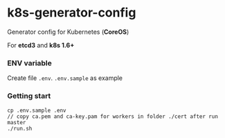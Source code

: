 # k8s-generator-config

Generator config for Kubernetes (**CoreOS**)

For **etcd3** and **k8s 1.6+**

### ENV variable

Create file `.env`. `.env.sample` as example

### Getting start

```
cp .env.sample .env
// copy ca.pem and ca-key.pam for workers in folder ./cert after run master
./run.sh
```
